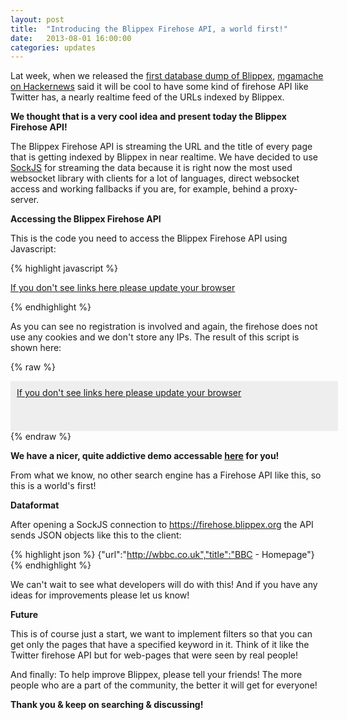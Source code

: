 ```yaml
---
layout: post
title:  "Introducing the Blippex Firehose API, a world first!"
date:   2013-08-01 16:00:00
categories: updates
---
```


Lat week, when we released the [first database dump of Blippex](http://blippex.github.io/updates/2013/07/23/First-database-dump.html), [mgamache on Hackernews](https://news.ycombinator.com/item?id=6090659) said it will be cool to have some kind of firehose API like Twitter has, a nearly realtime feed of the URLs indexed by Blippex.

**We thought that is a very cool idea and present today the Blippex Firehose API!**

The Blippex Firehose API is streaming the URL and the title of every page that is getting indexed by Blippex in near realtime. We have decided to use [SockJS](https://github.com/sockjs/sockjs-client) for streaming the data because it is right now the most used websocket library with clients for a lot of languages, direct websocket access and working fallbacks if you are, for example, behind a proxy-server.

**Accessing the Blippex Firehose API**

This is the code you need to access the Blippex Firehose API using Javascript:

{% highlight javascript %}
<script src="http://cdn.sockjs.org/sockjs-0.3.min.js"></script>
<script>
//Open a SockJS connection to the Blippex firehose
var sock = new SockJS('https://firehose.blippex.org');
   //listen to the connection for messages
   sock.onmessage = function(e) {
   //Data is JSON-object, so parse it
   var data=JSON.parse(e.data);
   //write to DIV element
	document.getElementById('fh').innerHTML=data.title;
	document.getElementById("fh").href=data.url; 
   };
</script>
<a id="fh" href="#" target="_blank">If you don't see links here please update your browser</a>

{% endhighlight %}

As you can see no registration is involved and again, the firehose does not use any cookies and we don't store any IPs.
The result of this script is shown here:

{% raw %}
<script>
//Open a SockJS connection to the Blibbex firehose
var sock = new SockJS('https://firehose.blippex.org');
   //listen to the connection for messages
   sock.onmessage = function(e) {
   //Data is JSON-object, so parse it
   var data=JSON.parse(e.data);
   //write to DIV element
	document.getElementById('firehose').innerHTML=data.title;
	document.getElementById("firehose").href=data.url; 
   };
</script>

<span style="width:100%; float:left;height:60px;background-color:#eeeeee; padding:10px;">
<a id="firehose" href="#" target="_blank">If you don't see links here please update your browser</a>
</span>
{% endraw %}


**We have a nicer, quite addictive demo accessable [here](https://www.blippex.org/firehose) for you!**

From what we know, no other search engine has a Firehose API like this, so this is a world's first!

**Dataformat**

After opening a SockJS connection to https://firehose.blippex.org the API sends JSON objects like this to the client:

{% highlight json %}
{"url":"http://wbbc.co.uk","title":"BBC - Homepage"}
{% endhighlight %}


We can't wait to see what developers will do with this! 
And if you have any ideas for improvements please let us know!

**Future**

This is of course just a start, we want to implement filters so that you can get only the pages that have a specified keyword in it. Think of it like the Twitter firehose API but for web-pages that were seen by real people!

And finally: To help improve Blippex, please tell your friends! The more people who are a part of the community, the better it will get for everyone!

**Thank you &amp; keep on searching & discussing!**
